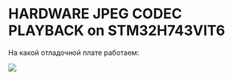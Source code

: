 # HARDWARE JPEG CODEC PLAYBACK on STM32H743VIT6

На какой отладочной плате работаем:

![](https://github.com/nr-electronics/Video_STM32H743VIT/tree/main/STM32H743VIT6.jpg)